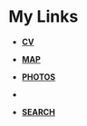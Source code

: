 # My Links

- [**CV**](https://niwebdesigns.co.uk/Myself/CV/)
- [**MAP**](https://niwebdesigns.co.uk/Myself/Map)
- [**PHOTOS**](https://niwebdesigns.co.uk/Myself/Photos)

- 


- [**SEARCH**](https://niwebdesigns.co.uk/Myself/Search)


